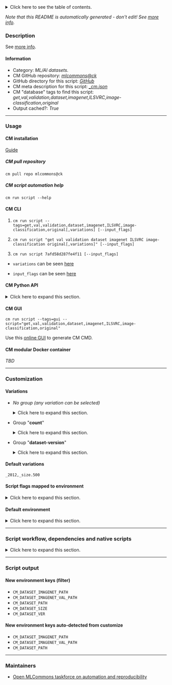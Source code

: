 <details>
<summary>Click here to see the table of contents.</summary>

* [Description](#description)
* [Information](#information)
* [Usage](#usage)
  * [ CM installation](#cm-installation)
  * [ CM script automation help](#cm-script-automation-help)
  * [ CM CLI](#cm-cli)
  * [ CM Python API](#cm-python-api)
  * [ CM GUI](#cm-gui)
  * [ CM modular Docker container](#cm-modular-docker-container)
* [Customization](#customization)
  * [ Variations](#variations)
  * [ Script flags mapped to environment](#script-flags-mapped-to-environment)
  * [ Default environment](#default-environment)
* [Script workflow, dependencies and native scripts](#script-workflow-dependencies-and-native-scripts)
* [Script output](#script-output)
* [New environment keys (filter)](#new-environment-keys-(filter))
* [New environment keys auto-detected from customize](#new-environment-keys-auto-detected-from-customize)
* [Maintainers](#maintainers)

</details>

*Note that this README is automatically generated - don't edit! See [more info](README-extra.md).*

### Description


See [more info](README-extra.md).

#### Information

* Category: *ML/AI datasets.*
* CM GitHub repository: *[mlcommons@ck](https://github.com/mlcommons/ck/tree/master/cm-mlops)*
* GitHub directory for this script: *[GitHub](https://github.com/mlcommons/ck/tree/master/cm-mlops/script/get-dataset-imagenet-val)*
* CM meta description for this script: *[_cm.json](_cm.json)*
* CM "database" tags to find this script: *get,val,validation,dataset,imagenet,ILSVRC,image-classification,original*
* Output cached?: *True*
___
### Usage

#### CM installation

[Guide](https://github.com/mlcommons/ck/blob/master/docs/installation.md)

##### CM pull repository

```cm pull repo mlcommons@ck```

##### CM script automation help

```cm run script --help```

#### CM CLI

1. `cm run script --tags=get,val,validation,dataset,imagenet,ILSVRC,image-classification,original[,variations] [--input_flags]`

2. `cm run script "get val validation dataset imagenet ILSVRC image-classification original[,variations]" [--input_flags]`

3. `cm run script 7afd58d287fe4f11 [--input_flags]`

* `variations` can be seen [here](#variations)

* `input_flags` can be seen [here](#script-flags-mapped-to-environment)

#### CM Python API

<details>
<summary>Click here to expand this section.</summary>

```python

import cmind

r = cmind.access({'action':'run'
                  'automation':'script',
                  'tags':'get,val,validation,dataset,imagenet,ILSVRC,image-classification,original'
                  'out':'con',
                  ...
                  (other input keys for this script)
                  ...
                 })

if r['return']>0:
    print (r['error'])

```

</details>


#### CM GUI

```cm run script --tags=gui --script="get,val,validation,dataset,imagenet,ILSVRC,image-classification,original"```

Use this [online GUI](https://cKnowledge.org/cm-gui/?tags=get,val,validation,dataset,imagenet,ILSVRC,image-classification,original) to generate CM CMD.

#### CM modular Docker container

*TBD*

___
### Customization


#### Variations

  * *No group (any variation can be selected)*
    <details>
    <summary>Click here to expand this section.</summary>

    * `_2012-500`
      - Workflow:
    * `_2012-full`
      - Workflow:

    </details>


  * Group "**count**"
    <details>
    <summary>Click here to expand this section.</summary>

    * `_full`
      - Environment variables:
        - *CM_DATASET_SIZE*: `50000`
        - *CM_IMAGENET_FULL*: `yes`
        - *CM_DAE_FILENAME*: `ILSVRC2012_img_val.tar`
        - *CM_DAE_DOWNLOADED_CHECKSUM*: `29b22e2961454d5413ddabcf34fc5622`
      - Workflow:
    * `_size.#`
      - Environment variables:
        - *CM_DATASET_SIZE*: `#`
      - Workflow:
    * **`_size.500`** (default)
      - Environment variables:
        - *CM_DATASET_SIZE*: `500`
        - *CM_DAE_FILENAME*: `ILSVRC2012_img_val_500.tar`
        - *CM_DAE_URL*: `https://www.dropbox.com/s/57s11df6pts3z69/ILSVRC2012_img_val_500.tar?dl=1`
      - Workflow:

    </details>


  * Group "**dataset-version**"
    <details>
    <summary>Click here to expand this section.</summary>

    * **`_2012`** (default)
      - Environment variables:
        - *CM_DATASET_VER*: `2012`
      - Workflow:

    </details>


#### Default variations

`_2012,_size.500`

#### Script flags mapped to environment
<details>
<summary>Click here to expand this section.</summary>

* `--imagenet_path=value`  &rarr;  `IMAGENET_PATH=value`
* `--torrent=value`  &rarr;  `CM_DATASET_IMAGENET_VAL_TORRENT_PATH=value`

**Above CLI flags can be used in the Python CM API as follows:**

```python
r=cm.access({... , "imagenet_path":...}
```

</details>

#### Default environment

<details>
<summary>Click here to expand this section.</summary>

These keys can be updated via `--env.KEY=VALUE` or `env` dictionary in `@input.json` or using script flags.


</details>

___
### Script workflow, dependencies and native scripts

<details>
<summary>Click here to expand this section.</summary>

  1. ***Read "deps" on other CM scripts from [meta](https://github.com/mlcommons/ck/tree/master/cm-mlops/script/get-dataset-imagenet-val/_cm.json)***
     * detect,os
       - CM script: [detect-os](https://github.com/mlcommons/ck/tree/master/cm-mlops/script/detect-os)
  1. ***Run "preprocess" function from [customize.py](https://github.com/mlcommons/ck/tree/master/cm-mlops/script/get-dataset-imagenet-val/customize.py)***
  1. ***Read "prehook_deps" on other CM scripts from [meta](https://github.com/mlcommons/ck/tree/master/cm-mlops/script/get-dataset-imagenet-val/_cm.json)***
     * download-and-extract,file,_extract
       * `if (CM_DATASET_IMAGENET_VAL_REQUIRE_DAE in ['yes', 'True'])`
       - CM script: [download-and-extract](https://github.com/mlcommons/ck/tree/master/cm-mlops/script/download-and-extract)
     * file,extract
       * `if (CM_DAE_ONLY_EXTRACT in ['yes', 'True'])`
       - CM script: [extract-file](https://github.com/mlcommons/ck/tree/master/cm-mlops/script/extract-file)
  1. ***Run native script if exists***
     * [run.bat](https://github.com/mlcommons/ck/tree/master/cm-mlops/script/get-dataset-imagenet-val/run.bat)
  1. Read "posthook_deps" on other CM scripts from [meta](https://github.com/mlcommons/ck/tree/master/cm-mlops/script/get-dataset-imagenet-val/_cm.json)
  1. ***Run "postrocess" function from [customize.py](https://github.com/mlcommons/ck/tree/master/cm-mlops/script/get-dataset-imagenet-val/customize.py)***
  1. Read "post_deps" on other CM scripts from [meta](https://github.com/mlcommons/ck/tree/master/cm-mlops/script/get-dataset-imagenet-val/_cm.json)
</details>

___
### Script output
#### New environment keys (filter)

* `CM_DATASET_IMAGENET_PATH`
* `CM_DATASET_IMAGENET_VAL_PATH`
* `CM_DATASET_PATH`
* `CM_DATASET_SIZE`
* `CM_DATASET_VER`
#### New environment keys auto-detected from customize

* `CM_DATASET_IMAGENET_PATH`
* `CM_DATASET_IMAGENET_VAL_PATH`
* `CM_DATASET_PATH`
___
### Maintainers

* [Open MLCommons taskforce on automation and reproducibility](https://github.com/mlcommons/ck/blob/master/docs/taskforce.md)